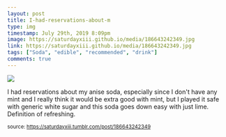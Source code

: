```yaml
---
layout: post
title: I-had-reservations-about-m
type: img
timestamp: July 29th, 2019 8:09pm
image: https://saturdayxiii.github.io/media/186643242349.jpg
link: https://saturdayxiii.github.io/media/186643242349.jpg
tags: ["Soda", "edible", "recommended", "drink"]
comments: true
---
```

<img src="https://saturdayxiii.github.io/media/186643242349.jpg"/>

I had reservations about my anise soda, especially since I don't have any mint and I really think it would be extra good with mint, but I played it safe with generic white sugar and this soda goes down easy with just lime.  Definition of refreshing.
 
  
<small>source: https://saturdayxiii.tumblr.com/post/186643242349</small>